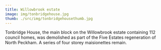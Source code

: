 ```yaml
---
title: Willowbrook estate
image: img/tonbridgehouse.jpg
thumb: ./src/img/tonbridgehousethumb.jpg
---
```

Tonbridge House, the main block on the Willowbrook estate containing 112 council homes, was demolished as part of the Five Estates regeneration of North Peckham.  A series of four storey maisionettes remain.

